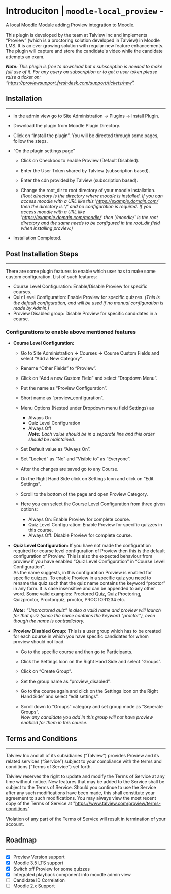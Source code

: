 # Introduciton | `moodle-local_proview` - 

A local Moodle Module adding Proview integration to Moodle.

This plugin is developed by the team at Talview Inc and implements “Proview” (which is a proctoring solution developed in Talview) in Moodle LMS. It is an ever growing solution with regular new feature enhancements. The plugin will capture and store the candidate's video while the candidate attempts an exam.

***Note:** This plugin is free to download but a subscription is needed to make full use of it. For any query on subscription or to get a user token please raise a ticket on: “<https://proviewsupport.freshdesk.com/support/tickets/new>”.*

## Installation

---

-   In the admin view go to Site Administration -> Plugins -> Install Plugin.

-   Download the plugin from Moodle Plugin Directory.

-   Click on “Install the plugin”. You will be directed through some pages, follow the steps.

-   “On the plugin settings page”
    -   Click on Checkbox to enable Proview (Default Disabled).

    -   Enter the User Token shared by Talview (subscription based).

    -   Enter the cdn provided by Talview (subscription based).

    -   Change the root_dir to root directory of your moodle installation.</br>
    *(Root directory is the directory where moodle is installed. If you can access moodle with a URL like this '<https://example.domain.com/>' then the directory is '/' and no configuration is required. If you access moodle with a URL like '<https://example.domain.com/moodle/>' then '/moodle/' is the root directory and the same needs to be configured in the root_dir field when installing proview.)*

-   Installation Completed.

## Post Installation Steps

---

There are some plugin features to enable which user has to make some custom configuration. List of such features:

-   Course Level Configuration: Enable/Disable Proview for specific courses.
-   Quiz Level Configuration: Enable Proview for specific quizzes. *(This is the default configuration, and will be used if no manual configuration is made by Admin.)*
-   Proview Disabled group: Disable Proview for specific candidates in a course.

### Configurations to enable above mentioned features

-   **Course Level Configuration:**
    -   Go to Site Administration -> Courses -> Course Custom Fields and select “Add a New Category”.

    -   Rename “Other Fields” to “Proview”.
   
    -   Click on “Add a new Custom Field” and select “Dropdown Menu”.
   
    -   Put the name as “Proview Configuration”.
   
    -   Short name as “proview_configuration”.
   
    -   Menu Options (Nested under Dropdown menu field Settings) as
        -   Always On
        -   Quiz Level Configuration
        -   Always Off</br> ***Note:** Each value should be in a separate line and this order should be maintained.*
    -   Set Default value as “Always On”.
   
    -   Set “Locked” as “No” and “Visible to” as “Everyone”.
   
    -   After the changes are saved go to any Course.
   
    -   On the Right Hand Side click on Settings Icon and click on “Edit Settings”.
   
    -   Scroll to the bottom of the page and open Proview Category.
   
    -   Here you can select the Course Level Configuration from three given options:
        -   Always On: Enable Proview for complete course.
        -   Quiz Level Configuration: Enable Proview for specific quizzes in this course.
        -   Always Off: Disable Proview for complete course.

-   **Quiz Level Configuration:** If you have not made the configuration required for course level configuration of Proview then this is the default configuration of Proview. This is also the expected behaviour from proview if you have enabled “Quiz Level Configuration” in “Course Level Configuration”.</br>
As the name suggests, in this configuration Proview is enabled for specific quizzes. To enable Proview in a specific quiz you need to rename the quiz such that the quiz name contains the keyword “proctor” in any form. It is case insensitive and can be appended to any other word. Some valid examples: Proctored Quiz, Quiz Proctoring, Quizproctor, Proctorquiz, proctor, PROCTOR1234 etc.</br></br>
***Note:** “Unproctored quiz” is also a valid name and proview will launch for that quiz (since the name contains the keyword “proctor”), even though the name is contradictory.*

-   **Proview Disabled Group:** This is a user group which has to be created for each course in which you have specific candidates for whom proview should not load.
    -   Go to the specific course and then go to Participants.

    -   Click the Settings Icon on the Right Hand Side and select “Groups”.

    -   Click on “Create Group”.

    -   Set the group name as “proview_disabled”.

    -   Go to the course again and click on the Settings Icon on the Right Hand Side” and select “edit settings”.
    
    -   Scroll down to “Groups” category and set group mode as “Seperate Groups”.</br>
    *Now any candidate you add in this group will not have proview enabled for them in this course.* 

## Terms and Conditions

---

Talview Inc and all of its subsidiaries (“Talview”) provides Proview and its related services (“Service”) subject to your compliance with the terms and conditions (“Terms of Service”) set forth.

Talview reserves the right to update and modify the Terms of Service at any time without notice. New features that may be added to the Service shall be subject to the Terms of Service. Should you continue to use the Service after any such modifications have been made, this shall constitute your agreement to such modifications. You may always view the most recent copy of the Terms of Service at "<https://www.talview.com/proview/terms-conditions>"

Violation of any part of the Terms of Service will result in termination of your account.

## Roadmap

---

-   [x] Proview Version support
-   [x] Moodle 3.5 LTS support
-   [x] Switch off Proview for some quizzes
-   [x] Integrated playback component into moodle admin view
-   [ ] Candidate ID Correlation
-   [ ] Moodle 2.x Support
